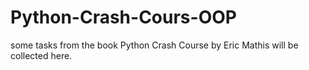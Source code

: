 # Python-Crash-Cours-OOP
some tasks from the book Python Crash Course by Eric Mathis will be collected here.

